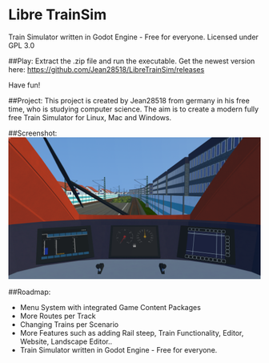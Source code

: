# Libre TrainSim
Train Simulator written in Godot Engine - Free for everyone. Licensed under GPL 3.0

##Play:
Extract the .zip file and run the executable.
Get the newest version here: https://github.com/Jean28518/LibreTrainSim/releases

Have fun!

##Project:
This project is created by Jean28518 from germany in his free time, who is studying computer science. The aim is to create a modern fully free Train Simulator for Linux, Mac and Windows.

##Screenshot:
![Screenshot](screenshot.png)

##Roadmap:
- Menu System with integrated Game Content Packages
- More Routes per Track
- Changing Trains per Scenario
- More Features such as adding Rail steep, Train Functionality, Editor, Website, Landscape Editor..
- Train Simulator written in Godot Engine - Free for everyone.
